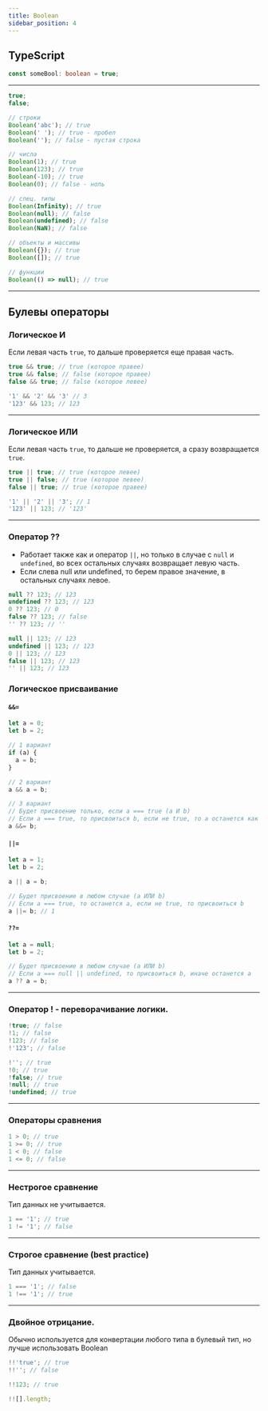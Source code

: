 ```yaml
---
title: Boolean
sidebar_position: 4
---
```


## TypeScript 

```ts
const someBool: boolean = true;
```

---

```js
true;
false;

// строки
Boolean('abc'); // true
Boolean(' '); // true - пробел
Boolean(''); // false - пустая строка

// числа
Boolean(1); // true
Boolean(123); // true
Boolean(-10); // true
Boolean(0); // false - ноль

// спец. типы
Boolean(Infinity); // true
Boolean(null); // false
Boolean(undefined); // false
Boolean(NaN); // false

// объекты и массивы
Boolean({}); // true
Boolean([]); // true

// функции
Boolean(() => null); // true

```

***

## Булевы операторы

### Логическое И

Если левая часть ```true```, то дальше проверяется еще правая часть.

```js
true && true; // true (которое правее)
true && false; // false (которое правее)
false && true; // false (которое левее)

'1' && '2' && '3' // 3
'123' && 123; // 123
```

---

### Логическое ИЛИ

Если левая часть ```true```, то дальше не проверяется, а сразу возвращается ```true```.

```js
true || true; // true (которое левее)
true || false; // true (которое левее)
false || true; // true (которое правее)

'1' || '2' || '3'; // 1
'123' || 123; // '123'
```

---

### Оператор ??

- Работает также как и оператор ``||``, но только в случае с `null` и `undefined`, во всех остальных случаях возвращает левую часть.
- Если слева null или undefined, то берем правое значение, в остальных случаях левое. 

```js
null ?? 123; // 123
undefined ?? 123; // 123
0 ?? 123; // 0
false ?? 123; // false
'' ?? 123; // ''
```

```js
null || 123; // 123
undefined || 123; // 123
0 || 123; // 123
false || 123; // 123
'' || 123; // 123
```


### Логическое присваивание

#### `&&=`

```js
let a = 0;
let b = 2;

// 1 вариант
if (a) {
  a = b;
}

// 2 вариант
a && a = b;

// 3 вариант
// Будет присвоение только, если a === true (a И b)
// Если a === true, то присвоиться b, если не true, то a останется как есть
a &&= b;
```

####  `||=`

```js
let a = 1;
let b = 2;

a || a = b;

// Будет присвоение в любом случае (a ИЛИ b)
// Если a === true, то останется a, если не true, то присвоиться b
a ||= b; // 1
```

#### `??=`

```js
let a = null;
let b = 2;

// Будет присвоение в любом случае (a ИЛИ b)
// Если a === null || undefined, то присвоиться b, иначе останется a
a ?? a = b;
```


---

### Оператор **!** - переворачивание логики.

```js
!true; // false
!1; // false
!123; // false
!'123'; // false

!''; // true
!0; // true
!false; // true
!null; // true
!undefined; // true
```

---

### Операторы сравнения

```js
1 > 0; // true
1 >= 0; // true
1 < 0; // false
1 <= 0; // false
```

---

### Нестрогое сравнение

Тип данных не учитывается.

```js
1 == '1'; // true
1 != '1'; // false
```

---

### Строгое сравнение (best practice)

Тип данных учитывается.

```js
1 === '1'; // false
1 !== '1'; // true
```

---

### Двойное отрицание. 

Обычно используется для конвертации любого типа в булевый тип, но лучше использовать Boolean

```js
!!'true'; // true
!!''; // false

!!123; // true

!![].length;
```
